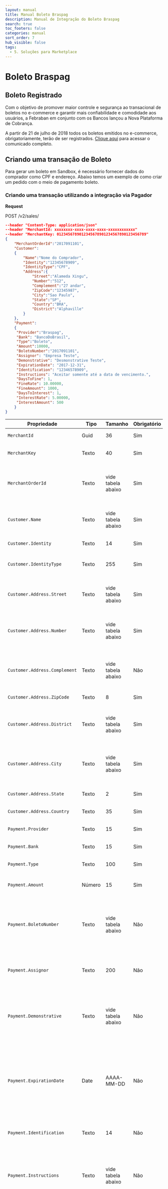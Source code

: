 ```yaml
---
layout: manual
title: Manual Boleto Braspag
description: Manual de Integração do Boleto Braspag
search: true
toc_footers: false
categories: manual
sort_order: 7
hub_visible: false
tags:
  - 5. Soluções para Marketplace
---
```


# Boleto Braspag

## Boleto Registrado

Com o objetivo de promover maior controle e segurança ao transacional de boletos no e-commerce e garantir mais confiabilidade e comodidade aos usuários, a Febraban em conjunto com os Bancos lançou a Nova Plataforma de Cobrança.

A partir de 21 de julho de 2018 todos os boletos emitidos no e-commerce, obrigatoriamente, terão de ser registrados. [Clique aqui](https://portal.febraban.org.br/pagina/3150/1094/pt-br/servicos-novo-plataforma-boletos) para acessar o comunicado completo.

## Criando uma transação de Boleto

Para gerar um boleto em Sandbox, é necessário fornecer dados do comprador como CPF e endereço. Abaixo temos um exemplo de como criar um pedido com o meio de pagamento boleto.

### Criando uma transação utilizando a integração via Pagador

**Request**

<aside class="request"><span class="method post">POST</span> <span class="endpoint">/v2/sales/</span></aside>

```json
--header "Content-Type: application/json"
--header "MerchantId: xxxxxxxx-xxxx-xxxx-xxxx-xxxxxxxxxxxx"
--header "MerchantKey: 0123456789012345678901234567890123456789"
{  
    "MerchantOrderId":"2017091101",
    "Customer":
    {  
        "Name":"Nome do Comprador",
        "Identity":"12345678909",
        "IdentityType":"CPF",
        "Address":{  
            "Street":"Alameda Xingu",
            "Number":"512",
            "Complement":"27 andar",
            "ZipCode":"12345987",
            "City":"Sao Paulo",
            "State":"SP",
            "Country":"BRA",
            "District":"Alphaville"
        }
    },
    "Payment":
    {  
     "Provider":"Braspag",
     "Bank": "BancoDoBrasil",
     "Type":"Boleto",
     "Amount":10000,
     "BoletoNumber":"2017091101",
     "Assignor": "Empresa Teste",
     "Demonstrative": "Desmonstrative Teste",
     "ExpirationDate": "2017-12-31",
     "Identification": "12346578909",
     "Instructions": "Aceitar somente até a data de vencimento.",
     "DaysToFine": 1,
     "FineRate": 10.00000,
     "FineAmount": 1000,
     "DaysToInterest": 1,
     "InterestRate": 5.00000,
     "InterestAmount": 500
    }
}
```

|Propriedade|Tipo|Tamanho|Obrigatório|Descrição|
|-----------|----|-------|-----------|---------|
|`MerchantId`|Guid|36|Sim|Identificador da loja na Braspag|
|`MerchantKey`|Texto|40|Sim|Chave Publica para Autenticação Dupla na Braspag|
|`MerchantOrderId`|Texto|vide tabela abaixo|Sim|Numero de identificação do Pedido. A regra varia de acordo com o Provider utilizado (vide tabela abaixo)|
|`Customer.Name`|Texto|vide tabela abaixo|Sim|Nome do comprador. A regra varia de acordo com o Provider utilizado (vide tabela abaixo)|
|`Customer.Identity`|Texto |14 |Sim|Número do RG, CPF ou CNPJ do Cliente| 
|`Customer.IdentityType`|Texto|255|Sim|Tipo de documento de identificação do comprador (CPF ou CNPJ)|
|`Customer.Address.Street`|Texto|vide tabela abaixo|Sim|Endereço de contato do comprador. A regra varia de acordo com o Provider utilizado (vide tabela abaixo)|
|`Customer.Address.Number`|Texto|vide tabela abaixo|Sim|Número endereço de contato do comprador. A regra varia de acordo com o Provider utilizado (vide tabela abaixo)|
|`Customer.Address.Complement`|Texto|vide tabela abaixo|Não|Complemento do endereço de contato do Comprador. A regra varia de acordo com o Provider utilizado (vide tabela abaixo)|
|`Customer.Address.ZipCode`|Texto|8|Sim|CEP do endereço de contato do comprador|
|`Customer.Address.District`|Texto|vide tabela abaixo|Sim|Bairro do endereço de contato do comprador. A regra varia de acordo com o Provider utilizado (vide tabela abaixo)|
|`Customer.Address.City`|Texto|vide tabela abaixo|Sim|Cidade do endereço de contato do comprador. A regra varia de acordo com o Provider utilizado (vide tabela abaixo)|
|`Customer.Address.State`|Texto|2|Sim|Estado do endereço de contato do comprador|
|`Customer.Address.Country`|Texto|35|Sim|Pais do endereço de contato do comprador|
|`Payment.Provider`|Texto|15|Sim|Nome da provedora de Meio de Pagamento de Boleto (Braspag)|
|`Payment.Bank`|Texto|15|Sim|Nome do Banco que o boleto será emitido|
|`Payment.Type`|Texto|100|Sim|Tipo do Meio de Pagamento. No caso "Boleto"|
|`Payment.Amount`|Número|15|Sim|Valor do Pedido (deve ser enviado em centavos)|
|`Payment.BoletoNumber`|Texto |vide tabela abaixo|Não|Número do Boleto ("Nosso Número"). Caso preenchido, sobrepõe o valor configurado no meio de pagamento. A regra varia de acordo com o Provider utilizado (vide tabela abaixo|
|`Payment.Assignor`|Texto |200|Não|Nome do Cedente. Caso preenchido, sobrepõe o valor configurado no meio de pagamento|
|`Payment.Demonstrative`|Texto |vide tabela abaixo|Não|Texto de Demonstrativo. Caso preenchido, sobrepõe o valor configurado no meio de pagamento. A regra varia de acordo com o Provider utilizado (vide tabela abaixo)|
|`Payment.ExpirationDate`|Date |AAAA-MM-DD|Não|Dias para vencer o boleto. Caso não esteja previamente cadastrado no meio de pagamento, o envio deste campo é obrigatório. Se enviado na requisição, sobrepõe o valor configurado no meio de pagamento.|
|`Payment.Identification`|Texto |14 |Não|CNPJ do Cedente. Caso preenchido, sobrepõe o valor configurado no meio de pagamento|
|`Payment.Instructions`|Texto |vide tabela abaixo|Não|Instruções do Boleto. Caso preenchido, sobrepõe o valor configurado no meio de pagamento. A regra varia de acordo com o Provider utilizado (vide tabela abaixo)|
|`Payment.NullifyDays`|Número |2 |Não|Prazo para baixa automática do boleto. O cancelamento automático do boleto acontecerá após o número de dias estabelecido neste campo contado a partir da data do vencimento. Ex.: um boleto com vencimento para 15/12 que tenha em seu registro o prazo para baixa de 5 dias, poderá ser pago até 20/12, após esta data o título é cancelado. *Recurso válido somente para boletos registrados do Banco Santander.|
|`Payment.DaysToFine`|Número |15 |Não|Opcional e somente para provider Bradesco2. Quantidade de dias após o vencimento para cobrar o valor da multa, em número inteiro. Ex: 3|
|`Payment.FineRate`|Número |15 |Não|Opcional e somente para provider Bradesco2. Valor da multa após o vencimento em percentual, com base no valor do boleto (%). Permitido decimal com até 5 casas decimais. Não enviar se utilizar FineAmount. Ex: 10.12345 = 10.12345%|
|`Payment.FineAmount`|Número |15 |Não|Opcional e somente para provider Bradesco2. Valor da multa após o vencimento em valor absoluto em centavos. Não enviar se utilizar FineRate.  Ex: 1000 = R$ 10,00|
|`Payment.DaysToInterest`|Número |15 |Não|Opcional e somente para provider Bradesco2.Quantidade de dias após o vencimento para iniciar a cobrança de juros por dia sobre o valor do boleto, em número inteiro. Ex: 3|
|`Payment.InterestRate`|Número |15 |Não|Opcional e somente para provider Bradesco2. Valor de juros mensal após o vencimento em percentual, com base no valor do boleto (%). O valor de juros é cobrado proporcionalmente por dia (Mensal dividido por 30). Permitido decimal com até 5 casas decimais. Não enviar se utilizar InterestAmount. Ex: 10.12345|
|`Payment.InterestAmount`|Número |15 |Não|Opcional e somente para provider Bradesco2. Valor absoluto de juros diário após o vencimento em centavos. Não enviar se utilizar InterestRate. Ex: 1000 = R$ 10,00|

**Response**

```json
{
    "MerchantOrderId": "2017091101",
    "Customer": {
        "Name": "Nome do Comprador",
        "Identity": "12345678909",
        "IdentityType": "CPF",
        "Address": {
            "Street": "Alameda Xingu",
            "Number": "512",
            "Complement": "27 andar",
            "ZipCode": "12345987",
            "City": "Sao Paulo",
            "State": "SP",
            "Country": "BRA",
            "District": "Alphaville"
        }
    },
    "Payment": {
        "Instructions": "Aceitar somente até a data de vencimento.",
        "ExpirationDate": "2017-12-31",
        "Demonstrative": "Desmonstrative Teste",
        "Url": "https://transactionsandbox.pagador.com.br/post/pagador/reenvia.asp/d605c399-96b2-4bb9-ae75-33824ec01be9",
        "BoletoNumber": "0000000155",
        "BarCodeNumber": "",
        "DigitableLine": "",
        "Assignor": "Empresa Teste",
        "Address": "ESTRADA TENENTE MARQUES, 1818, SALA 6 B",
        "Identification": "12346578909",
        "IsRecurring": false,
        "InterestAmount": 500,
        "InterestRate": 5.0,
        "FineRate": 10.0,
        "FineAmount": 1000,
        "DaysToFine": 1,
        "DaysToInterest": 1,
        "Bank": "BancoDoBrasil",
        "PaymentId": "d605c399-96b2-4bb9-ae75-33824ec01be9",
        "Type": "Boleto",
        "Amount": 10000,
        "ReceivedDate": "2019-12-03 12:05:37",
        "Currency": "BRL",
        "Country": "BRA",
        "Provider": "Braspag",
        "ReasonCode": 0,
        "ReasonMessage": "Successful",
        "Status": 1,
        "ProviderReturnCode": "0",
        "ProviderReturnMessage": "Transação criada com sucesso",
        "Links": [
            {
                "Method": "GET",
                "Rel": "self",
                "Href": "https://apiquerysandbox.braspag.com.br/v2/sales/d605c399-96b2-4bb9-ae75-33824ec01be9"
            }
        ]
    }
}
```

|Propriedade|Descrição|Tipo|Tamanho|Formato|
|-----------|---------|----|-------|-------|
|`PaymentId`|Campo Identificador do Pedido. |Guid |36 |xxxxxxxx-xxxx-xxxx-xxxx-xxxxxxxxxxxx |
|`ExpirationDate`|Data de expiração. |Texto |10 |2014-12-25 |
|`Url`|URL do Boleto gerado |string |256 |https://.../pagador/reenvia.asp/8464a692-b4bd-41e7-8003-1611a2b8ef2d |
|`BoletoNumber`|"NossoNumero" gerado. |Texto|50 |2017091101 |
|`BarCodeNumber`|Representação numérica do código de barras. |Texto |44 |00091628800000157000494250100000001200656560 |
|`DigitableLine`|Linha digitável. |Texto |256 |00090.49420 50100.000004 12006.565605 1 62880000015700 |
|`Address`|Endereço do Loja cadastrada no banco |Texto |256 |Av. Teste, 160 |
|`Status`|Status da Transação. |Byte | 2 | Ex. 1 |

### Criando uma transação utilizando a integração via Cielo 3.0

**Request**

<aside class="request"><span class="method post">POST</span> <span class="endpoint">/1/sales/</span></aside>

```json
--header "Content-Type: application/json"
--header "Authorization: Bearer {{access_token}}"

{
	"MerchantOrderId":  "31029785000159",
	"Customer":  {
		"Name":"Gabriela Isis Malu Aparício",
		"Identity":  "60191661040",
		"IdentityType":  "CPF",
		"Address":  {
			"Street":  "Rua Brasil",
			"Number":  "123",
			"Complement":  "AP 123",
			"ZipCode":  "12345987",
			"City":  "Rio de Janeiro",
			"State":  "RJ",
			"Country":  "BRA",
			"District":  "Centro"
		}
	},
	"Payment":  {
		"Type":  "Boleto",
		"Provider":  "Braspag",
		"Bank":  "BancoDoBrasil",
		"Amount":  10000,
		"ExpirationDate":  "2021-02-15",
		"Identification":"60191661040",
		"Instructions":  "Intruções para o cliente final.",
		"SplitPayments":  [
			{
				"SubordinateMerchantId":  "768d0acf-9502-4411-9ec0-c5413c671771",
				"Amount":  1000,
				"fares":{
					"mdr":  5.0,
					"fee":  100
				}
			}
		],
		"SplitTransaction":  {
			"MasterRateDiscountType":  "Commission"
		}
	}
}
```

|Propriedade|Tipo|Tamanho|Obrigatório|Descrição|
|-----------|----|-------|-----------|---------|
|Payment.Assignor|Nome do Cedente.|Texto|200|Não|
|Payment.BoletoNumber|Número do Boleto enviado pelo lojista. Usado para contar boletos emitidos (“NossoNumero”).|Texto|Banco do Brasil: 9|Não|
|Payment.Demonstrative|Texto de Demonstrativo.|Texto|255|Não|
|Payment.ExpirationDate|Data de expiração do Boleto. Ex. 2020-12-31|Date|10|Não|
|Payment.Identification|Documento de identificação do Cedente.|Texto|14|Não|
|Payment.Instructions|Instruções do Boleto.|Texto|255|Não|
|Customer.Address.City|Cidade do endereço do Comprador.|Texto|Banco do Brasil: 18|Sim|
|Customer.Address.Country|Pais do endereço do Comprador.|Texto|35|Sim|
|Customer.Address.District|Bairro do Comprador.|Texto|50|Sim|
|Customer.Address.Number|Número do endereço do Comprador.|Texto|15|Sim|
|Customer.Address.State|Estado do endereço do Comprador.|Texto|2|Sim|
|Customer.Address.Street|Endereço do Comprador.|Texto|255|Sim|
|Customer.Address.ZipCode|CEP do endereço do Comprador.|Texto|9|Sim|
|Customer.Name|Nome do Comprador.|Texto|Banco do Brasil: 60|Sim|
|MerchantOrderId|Numero de identificação do Pedido.|Texto|Banco do Brasil: 50|Sim|
|Payment.Amount|Valor do Pedido (ser enviado em centavos).|Número|15|Sim|
|Payment.Provider|Define comportamento do meio de pagamento (ver Anexo)/NÃO OBRIGATÓRIO PARA CRÉDITO.|Texto|15|Sim|
|Payment.Type|Tipo do Meio de Pagamento.|Texto|100|Sim|
|Customer.Identity|Número do RG, CPF ou CNPJ do cliente.|Texto|14|Sim|
|Customer.IdentityType|Tipo de documento de identificação do comprador (CPF ou CNPJ).|Texto|255|Sim|
|SplitPayments.[].SubordinateMerchantId|MerchantId do subordinado/Master participante da venda|GUID|36|Não|
|SplitPayments.[].Amount|Valor referente a venda do partcipante|Número||Não|
|SplitPayments.[].Fares.Mdr|Porcentagem cobrado pelo Master sobre a venda do participante|Decimal||Não|
|SplitPayments.[].Fares.Fares|Valor fixo em centavos cobrado pelo Master sobre a venda do participante|Número||Não|
|SplitTransaction.MasterRateDiscountType|Tipo de desconto da taxa Braspag. Valores disponíveis: Commision (Será descontado da comissão recebida pelo Master), Sale (Será descontado somente do valor da venda do Master)|Texto||Não |

**Response**
```json
{
    "MerchantOrderId": "31029785000159",
    "Customer": {
        "Name": "Gabriela Aparicio",
        "Identity": "60191661040",
        "IdentityType": "CPF",
        "Address": {
            "Street": "Rua Brasil",
            "Number": "123",
            "Complement": "AP 123",
            "ZipCode": "12345987",
            "City": "Rio de Janeiro",
            "State": "RJ",
            "Country": "BRA",
            "District": "Centro"
        }
    },
    "Payment": {
        "Instructions": "Intruções para o cliente final.",
        "ExpirationDate": "2021-02-15",
        "Url": "https://transactionsandbox.pagador.com.br/post/pagador/reenvia.asp/bc99c4c5-010a-48be-a0e4-b2143c764a52",
        "BoletoNumber": "0000002172",
        "BarCodeNumber": "",
        "DigitableLine": "",
        "Address": "N/A, 1",
        "Identification": "60191661040",
        "ProviderReturnCode": "0",
        "ProviderReturnMessage": "Transação criada com sucesso",
        "Bank": 4,
        "Amount": 10000,
        "ReceivedDate": "2021-01-20 15:15:33",
        "Provider": "Braspag",
        "Status": 1,
        "IsSplitted": false,
        "ReturnMessage": "Transação criada com sucesso",
        "ReturnCode": "0",
        "PaymentId": "bc99c4c5-010a-48be-a0e4-b2143c764a52",
        "Type": "Boleto",
        "Currency": "BRL",
        "Country": "BRA",
        "Links": [
            {
                "Method": "GET",
                "Rel": "self",
                "Href": "https://apiquerysandbox.cieloecommerce.cielo.com.br/1/sales/bc99c4c5-010a-48be-a0e4-b2143c764a52"
            }
        ],
        "SplitPayments": [
            {
                "SubordinateMerchantId": "768d0acf-9502-4411-9ec0-c5413c671771",
                "Amount": 10000,
                "Fares": {
                    "Mdr": 5.0,
                    "Fee": 100
                }
            }
        ],
        "SplitTransaction": {
            "MasterRateDiscountType": "Commission"
        }
    }
}
```

|Propriedade|Descrição|Tipo|Tamanho|Formato|
|-----------|---------|----|-------|-------|
|`PaymentId`|Campo Identificador do Pedido. |Guid |36 |xxxxxxxx-xxxx-xxxx-xxxx-xxxxxxxxxxxx |
|`ExpirationDate`|Data de expiração. |Texto |10 |2014-12-25 |
|`Url`|URL do Boleto gerado |string |256 |https://.../pagador/reenvia.asp/8464a692-b4bd-41e7-8003-1611a2b8ef2d |
|`BoletoNumber`|"NossoNumero" gerado. |Texto|50 |2017091101 |
|`BarCodeNumber`|Representação numérica do código de barras. |Texto |44 |00091628800000157000494250100000001200656560 |
|`DigitableLine`|Linha digitável. |Texto |256 |00090.49420 50100.000004 12006.565605 1 62880000015700 |
|`Address`|Endereço do Loja cadastrada no banco |Texto |256 |Av. Teste, 160 |
|`Status`|Status da Transação. |Byte | 2 | Ex. 1 |
